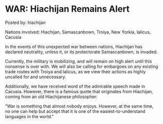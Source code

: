 # WAR: Hiachijan Remains Alert

Posted by: hiachijan

Nations involved: Hiachijan, Samascanbown, Troiya, New Yorkia, Ialicus, Cacusia

In the events of this unexpected war between nations, Hiachijan has declared neutrality, unless it, or its protectorate Samascanbown, is invaded.

Currently, the military is mobilizing, and will remain on high alert until this nonsense is over with. We will also be calling for embargoes on any existing trade routes with Troiya and Ialicus, as we view their actions as highly uncalled for and unnecessary.

Additionally, we have received word of the admirable speech made in Cacusia. However, there is a famous quote that originates from Hiachijan, coming from an old Hiachijanese philosopher:

"War is something that almost nobody enjoys. However, at the same time, no one can help but accept that it is one of the easiest-to-understand languages in the world."